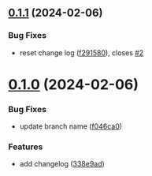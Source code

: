 ## [0.1.1](https://github.com/williamnadolski/greetings-ci/compare/v0.1.0...v0.1.1) (2024-02-06)


### Bug Fixes

* reset change log ([f291580](https://github.com/williamnadolski/greetings-ci/commit/f291580a78dbf8436222aa6e355d77701525c81d)), closes [#2](https://github.com/williamnadolski/greetings-ci/issues/2)



# [0.1.0](https://github.com/williamnadolski/greetings-ci/compare/338e9ad9f08293245ebfb9cc2f8afd4f9151d5a2...v0.1.0) (2024-02-06)


### Bug Fixes

* update branch name ([f046ca0](https://github.com/williamnadolski/greetings-ci/commit/f046ca0d37c29e19c80a36640b3ded0f133705b8))


### Features

* add changelog ([338e9ad](https://github.com/williamnadolski/greetings-ci/commit/338e9ad9f08293245ebfb9cc2f8afd4f9151d5a2))



